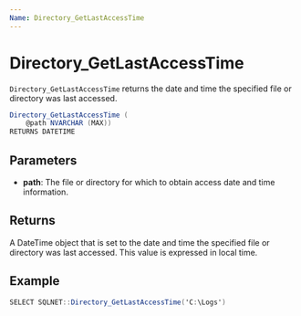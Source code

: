 ```yaml
---
Name: Directory_GetLastAccessTime
---
```


# Directory_GetLastAccessTime

`Directory_GetLastAccessTime` returns the date and time the specified file or directory was last accessed.

```csharp
Directory_GetLastAccessTime (
	@path NVARCHAR (MAX))
RETURNS DATETIME
```

## Parameters

 - **path**: The file or directory for which to obtain access date and time information.

## Returns

A DateTime object that is set to the date and time the specified file or directory was last accessed. This value is expressed in local time.

## Example

```csharp
SELECT SQLNET::Directory_GetLastAccessTime('C:\Logs')
```

